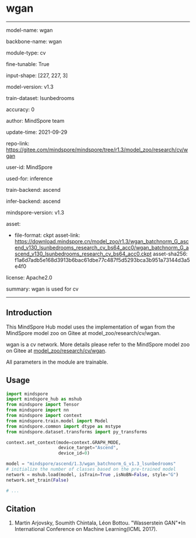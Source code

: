 # wgan

---

model-name: wgan

backbone-name: wgan

module-type: cv

fine-tunable: True

input-shape: [227, 227, 3]

model-version: v1.3

train-dataset: lsunbedrooms

accuracy: 0

author: MindSpore team

update-time: 2021-09-29

repo-link: <https://gitee.com/mindspore/mindspore/tree/r1.3/model_zoo/research/cv/wgan>

user-id: MindSpore

used-for: inference

train-backend: ascend

infer-backend: ascend

mindspore-version: v1.3

asset:

-
    file-format: ckpt
    asset-link: <https://download.mindspore.cn/model_zoo/r1.3/wgan_batchnorm_G_ascend_v130_lsunbedrooms_research_cv_bs64_acc0/wgan_batchnorm_G_ascend_v130_lsunbedrooms_research_cv_bs64_acc0.ckpt>
    asset-sha256: f1a6d7adb5e168d3913b6bac61dbe77c487f5d5293bca3b951a73144d3a5e4f0

license: Apache2.0

summary: wgan is used for cv

---

## Introduction

This MindSpore Hub model uses the implementation of wgan from the MindSpore model zoo on Gitee at model_zoo/research/cv/wgan.

wgan is a cv network. More details please refer to the MindSpore model zoo on Gitee at [model_zoo/research/cv/wgan](https://gitee.com/mindspore/mindspore/blob/r1.3/model_zoo/research/cv/wgan/README_CN.md).

All parameters in the module are trainable.

## Usage

```python
import mindspore
import mindspore_hub as mshub
from mindspore import Tensor
from mindspore import nn
from mindspore import context
from mindspore.train.model import Model
from mindspore.common import dtype as mstype
from mindspore.dataset.transforms import py_transforms

context.set_context(mode=context.GRAPH_MODE,
                    device_target="Ascend",
                    device_id=0)

model = "mindspore/ascend/1.3/wgan_batchnorm_G_v1.3_lsunbedrooms"
# initialize the number of classes based on the pre-trained model
network = mshub.load(model, isTrain=True ,isNoBN=False, style="G")
network.set_train(False)

# ...
```

## Citation

1. Martin Arjovsky, Soumith Chintala, Léon Bottou. "Wasserstein GAN"*In International Conference on Machine Learning(ICML 2017).
